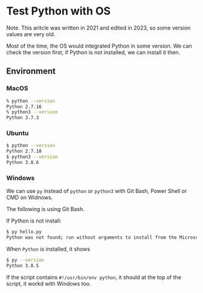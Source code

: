 # Test Python with OS

Note. This aritcle was written in 2021 and edited in 2023, so some version values are very old.

Most of the time, the OS would integrated Python in some version. We can check the version first, if Python is not installed, we can install it then.

## Environment

### MacOS

``` bash
% python --version
Python 2.7.16
% python3 --version
Python 3.7.3
```

### Ubuntu

``` bash
$ python --version
Python 2.7.18
$ python3 --version
Python 3.8.6
```

### Windows

We can use ``py`` instead of ``python`` or ``python3`` with Git Bash, Power Shell or CMD on Widnows.

The following is using Git Bash.

If Python is not install:

``` bash
$ py hello.py
Python was not found; run without arguments to install from the Microsoft Store, or disable this shortcut from Settings > Manage App Execution Aliases.
```

When ``Python`` is installed, it shows

``` bash
$ py --version
Python 3.8.5
```

If the script contains ``#!/usr/bin/env python``, it should at the top of the script, it workd with Windows too.
